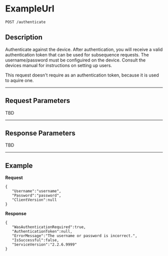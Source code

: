# ExampleUrl

    POST /authenticate

## Description

Authenticate against the device. After authentication, you will receive a valid authentication token that can be used for subsequence requests. The username/password must be configuired on the device. Consult the devices manual for instructions on setting up users.

This request doesn't require as an authentication token, because it is used to aquire one.

***

## Request Parameters

TBD

***

## Response Parameters

TBD

***

## Example
**Request**

	{
	   "Username":"username",
	   "Password":"password",
	   "ClientVersion":null
	}

**Response**

	{
	   "WasAuthenticationRequired":true,
	   "AuthenticationToken":null,
	   "ErrorMessage":"The username or password is incorrect.",
	   "IsSuccessful":false,
	   "ServiceVersion":"2.2.6.9999"
	}
